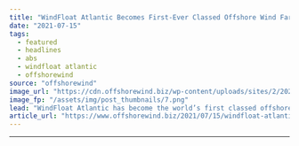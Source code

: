 ```yaml
---
title: "WindFloat Atlantic Becomes First-Ever Classed Offshore Wind Farm"
date: "2021-07-15"
tags: 
  - featured
  - headlines
  - abs
  - windfloat atlantic
  - offshorewind
source: "offshorewind"
image_url: "https://cdn.offshorewind.biz/wp-content/uploads/sites/2/2021/02/09114019/WindFloat-Atlantic_Windplus.png"
image_fp: "/assets/img/post_thumbnails/7.png"
lead: "WindFloat Atlantic has become the world’s first classed offshore wind farm, after its three"
article_url: "https://www.offshorewind.biz/2021/07/15/windfloat-atlantic-becomes-first-ever-classed-offshore-wind-farm/"
---
```


---
